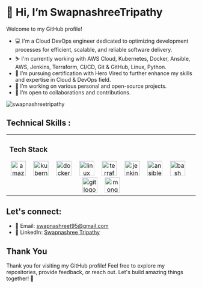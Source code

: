 # 👋 Hi, I’m SwapnashreeTripathy
<!--<h1 align="center">Hi 👋, I'm Swapnashree Tripathy</h1>-->


Welcome to my GitHub profile! 
<!-- With expertise in various DevOps tools and technologies, I focus on streamlining workflows and enhancing system performance. Let's connect and build better software together! --->

- 💻 I'm a Cloud DevOps engineer dedicated to optimizing development processes for efficient, scalable, and reliable software delivery. 
- :skier: I'm currently working with AWS Cloud, Kubernetes, Docker, Ansible, AWS, Jenkins, Terraform, CI/CD, Git & GitHub, Linux, Python.
- 🌱 I’m pursuing certification with Hero Vired to further enhance my skills and expertise in Cloud & DevOps field.
- 🔭 I’m working on various personal and open-source projects.
- 🤝 I’m open to collaborations and contributions.

<!-- 
## About Me
- 👀 I’m interested in Cloud and DevOps.
- 🌱 I’m currently learning DevOps
- 💞️ I’m looking to collaborate on ...
- 📫 How to reach me ...
- 😄 Pronouns: ...
- ⚡ Fun fact: ...

--->


<p align="left"> <img src="https://komarev.com/ghpvc/?username=swapnashreetripathy&label=Profile%20views&color=0e75b6&style=flat" alt="swapnashreetripathy" /> </p>

## Technical Skills :  
<table><tr><td valign="top" width="60%">



###     Tech Stack  
<div align="center">
  <img src="https://skillicons.dev/icons?i=aws" height="40" alt="amazonwebservices logo"  />
  <img width="12" />
  <img src="https://skillicons.dev/icons?i=kubernetes" height="40" alt="kubernetes logo"  />
  <img width="12" />
  <img src="https://cdn.simpleicons.org/docker/2496ED" height="40" alt="docker logo"  />
  <img width="12" />
  <img src="https://cdn.jsdelivr.net/gh/devicons/devicon/icons/linux/linux-original.svg" height="40" alt="linux logo"  />
  <img width="12" />
  <img src="https://cdn.jsdelivr.net/gh/devicons/devicon/icons/terraform/terraform-original.svg" height="40" alt="terraform logo"  />
  <img width="12" />
  <img src="https://skillicons.dev/icons?i=jenkins" height="40" alt="jenkins logo"  />
  <img width="12" />
  <img src="https://cdn.jsdelivr.net/gh/devicons/devicon/icons/ansible/ansible-original.svg" height="40" alt="ansible logo"  />
  <img width="12" />
  <img src="https://skillicons.dev/icons?i=bash" height="40" alt="bash logo"  />
  <img width="12" />
  <img src="https://cdn.jsdelivr.net/gh/devicons/devicon/icons/git/git-original.svg" height="40" alt="git logo"  />
  <img width="12" />
  <img src="https://skillicons.dev/icons?i=mongodb" height="40" alt="mongodb logo"  />
</div>



</td></tr></table>

<!--## Get in Touch --->

## Let's connect:

- 📧 Email: swapnashreet95@gmail.com
- 💬 LinkedIn: [Swapnashree Tripathy](https://www.linkedin.com/in/swapnashreetripathy)

## Thank You

Thank you for visiting my GitHub profile! Feel free to explore my repositories, provide feedback, or reach out. Let's build amazing things together! 🚀


<!---
SwapnashreeTripathy/SwapnashreeTripathy is a ✨ special ✨ repository because its `README.md` (this file) appears on your GitHub profile.
You can click the Preview link to take a look at your changes.
--->
